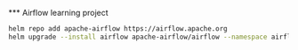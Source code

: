 *** Airflow learning project

```bash
helm repo add apache-airflow https://airflow.apache.org
helm upgrade --install airflow apache-airflow/airflow --namespace airflow --create-namespace
```
